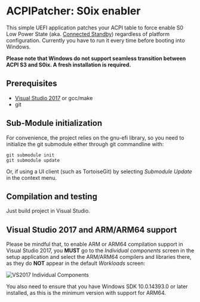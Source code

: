 ACPIPatcher: S0ix enabler
=======================================

This simple UEFI application patches your ACPI table to force enable S0 Low Power State 
(aka. [Connected Standby](https://docs.microsoft.com/en-us/windows-hardware/design/device-experiences/modern-standby)) 
regardless of platform configuration. Currently you have to run
it every time before booting into Windows.

**Please note that Windows do not support seamless transition between ACPI S3 and S0ix. A
fresh installation is required.**

## Prerequisites

* [Visual Studio 2017](https://www.visualstudio.com/vs/community/) or gcc/make
* git

## Sub-Module initialization

For convenience, the project relies on the gnu-efi library, so you need to initialize the git
submodule either through git commandline with:
```
git submodule init
git submodule update
```
Or, if using a UI client (such as TortoiseGit) by selecting _Submodule Update_ in the context menu.

## Compilation and testing

Just build project in Visual Studio.

## Visual Studio 2017 and ARM/ARM64 support

Please be mindful that, to enable ARM or ARM64 compilation support in Visual Studio
2017, you __MUST__ go to the _Individual components_ screen in the setup application
and select the ARM/ARM64 compilers and libraries there, as they do __NOT__ appear in
the default _Workloads_ screen:

![VS2017 Individual Components](http://files.akeo.ie/pics/VS2017_Individual_Components2.png)

You also need to ensure that you have Windows SDK 10.0.14393.0 or later installed,
as this is the minimum version with support for ARM64.
